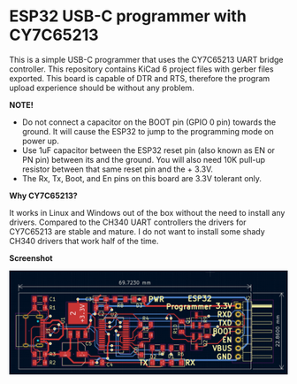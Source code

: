 # ESP32 USB-C programmer with CY7C65213

This is a simple USB-C programmer that uses the CY7C65213 UART bridge controller. This repository contains KiCad 6 project files with gerber files exported. This board is capable of DTR and RTS, therefore the program upload experience should be without any problem.

**NOTE!**

* Do not connect a capacitor on the BOOT pin (GPIO 0 pin) towards the ground. It will cause the ESP32 to jump to the programming mode on power up.
* Use 1uF capacitor between the ESP32 reset pin (also known as EN or PN pin) between its and the ground. You will also need 10K pull-up resistor between that same reset pin and the + 3.3V.
* The Rx, Tx, Boot, and En pins on this board are 3.3V tolerant only.

**Why CY7C65213?**

It works in Linux and Windows out of the box without the need to install any drivers. Compared to the CH340 UART controllers the drivers for CY7C65213 are stable and mature. I do not want to install some shady CH340 drivers that work half of the time.

**Screenshot**

![Board image](pcb-screenshot.png)
